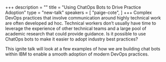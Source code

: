 +++
description = ""
title = "Using ChatOps Bots to Drive Practice Adoption"
type = "new-talk"
speakers = [
        "paige-cote",
]
+++
Complex DevOps practices that involve communication around highly technical work are often developed ad hoc. Technical workers don’t usually have time to leverage the experience of other technical teams and a large pool of academic research that could provide guidance. Is it possible to use ChatOps bots to make it easier to adopt industry best practices?

This ignite talk will look at a few examples of how we are building chat bots within IBM to enable a smooth adoption of modern DevOps practices.